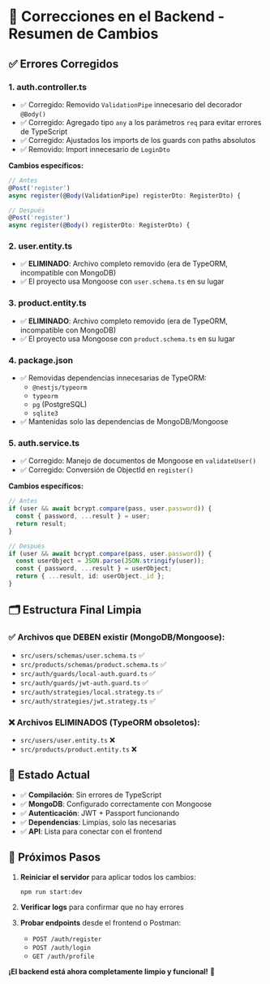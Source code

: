 # 🔧 Correcciones en el Backend - Resumen de Cambios

## ✅ Errores Corregidos

### 1. **auth.controller.ts**
- ✅ Corregido: Removido `ValidationPipe` innecesario del decorador `@Body()`
- ✅ Corregido: Agregado tipo `any` a los parámetros `req` para evitar errores de TypeScript
- ✅ Corregido: Ajustados los imports de los guards con paths absolutos
- ✅ Removido: Import innecesario de `LoginDto`

**Cambios específicos:**
```typescript
// Antes
@Post('register')
async register(@Body(ValidationPipe) registerDto: RegisterDto) {

// Después  
@Post('register')
async register(@Body() registerDto: RegisterDto) {
```

### 2. **user.entity.ts** 
- ✅ **ELIMINADO**: Archivo completo removido (era de TypeORM, incompatible con MongoDB)
- ✅ El proyecto usa Mongoose con `user.schema.ts` en su lugar

### 3. **product.entity.ts**
- ✅ **ELIMINADO**: Archivo completo removido (era de TypeORM, incompatible con MongoDB)  
- ✅ El proyecto usa Mongoose con `product.schema.ts` en su lugar

### 4. **package.json**
- ✅ Removidas dependencias innecesarias de TypeORM:
  - `@nestjs/typeorm`
  - `typeorm` 
  - `pg` (PostgreSQL)
  - `sqlite3`
- ✅ Mantenidas solo las dependencias de MongoDB/Mongoose

### 5. **auth.service.ts**
- ✅ Corregido: Manejo de documentos de Mongoose en `validateUser()`
- ✅ Corregido: Conversión de ObjectId en `register()`

**Cambios específicos:**
```typescript
// Antes
if (user && await bcrypt.compare(pass, user.password)) {
  const { password, ...result } = user;
  return result;
}

// Después
if (user && await bcrypt.compare(pass, user.password)) {
  const userObject = JSON.parse(JSON.stringify(user));
  const { password, ...result } = userObject;
  return { ...result, id: userObject._id };
}
```

## 🗂️ Estructura Final Limpia

### ✅ Archivos que DEBEN existir (MongoDB/Mongoose):
- `src/users/schemas/user.schema.ts` ✅
- `src/products/schemas/product.schema.ts` ✅
- `src/auth/guards/local-auth.guard.ts` ✅
- `src/auth/guards/jwt-auth.guard.ts` ✅
- `src/auth/strategies/local.strategy.ts` ✅
- `src/auth/strategies/jwt.strategy.ts` ✅

### ❌ Archivos ELIMINADOS (TypeORM obsoletos):
- `src/users/user.entity.ts` ❌
- `src/products/product.entity.ts` ❌

## 🚀 Estado Actual

- ✅ **Compilación**: Sin errores de TypeScript
- ✅ **MongoDB**: Configurado correctamente con Mongoose
- ✅ **Autenticación**: JWT + Passport funcionando
- ✅ **Dependencias**: Limpias, solo las necesarias
- ✅ **API**: Lista para conectar con el frontend

## 🔄 Próximos Pasos

1. **Reiniciar el servidor** para aplicar todos los cambios:
   ```bash
   npm run start:dev
   ```

2. **Verificar logs** para confirmar que no hay errores

3. **Probar endpoints** desde el frontend o Postman:
   - `POST /auth/register`
   - `POST /auth/login` 
   - `GET /auth/profile`

**¡El backend está ahora completamente limpio y funcional!** 🎉
